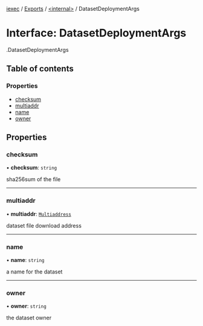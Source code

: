 [iexec](../README.md) / [Exports](../modules.md) / [<internal\>](../modules/internal_.md) / DatasetDeploymentArgs

# Interface: DatasetDeploymentArgs

[<internal>](../modules/internal_.md).DatasetDeploymentArgs

## Table of contents

### Properties

- [checksum](internal_.DatasetDeploymentArgs.md#checksum)
- [multiaddr](internal_.DatasetDeploymentArgs.md#multiaddr)
- [name](internal_.DatasetDeploymentArgs.md#name)
- [owner](internal_.DatasetDeploymentArgs.md#owner)

## Properties

### checksum

• **checksum**: `string`

sha256sum of the file

___

### multiaddr

• **multiaddr**: [`Multiaddress`](../modules/internal_.md#multiaddress)

dataset file download address

___

### name

• **name**: `string`

a name for the dataset

___

### owner

• **owner**: `string`

the dataset owner
